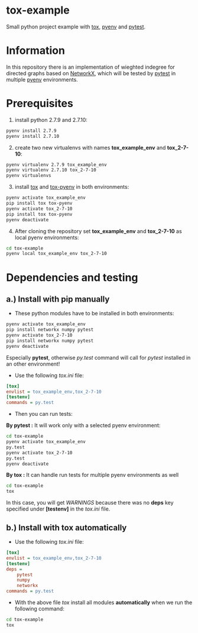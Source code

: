 ﻿tox-example
===========

Small python project example with [tox](https://testrun.org/tox/latest/), [pyenv](https://github.com/yyuu/pyenv) and [pytest](http://pytest.org/latest/).

# Information

In this repository there is an implementation of wieghted indegree for directed graphs based on [NetworkX](https://networkx.github.io/), which will be tested by [pytest](http://pytest.org/latest/) in multiple [pyenv](https://github.com/yyuu/pyenv) environments.

# Prerequisites

   1. install python 2.7.9 and 2.7.10:
   
   ```bash
   pyenv install 2.7.9
   pyenv install 2.7.10
   ```
   
   2. create two new virtualenvs with names __tox_example_env__ and __tox_2-7-10__:

   ```bash
   pyenv virtualenv 2.7.9 tox_example_env
   pyenv virtualenv 2.7.10 tox_2-7-10
   pyenv virtualenvs
   ```
   
   3. install [tox](https://pypi.python.org/pypi/tox) and [tox-pyenv](https://pypi.python.org/pypi/tox-pyenv) in both environments:

   ```bash
   pyenv activate tox_example_env
   pip install tox tox-pyenv
   pyenv activate tox_2-7-10
   pip install tox tox-pyenv
   pyenv deactivate
   ``` 

   4. After cloning the repository set __tox_example_env__ and __tox_2-7-10__  as local pyenv environments:
   
   ```bash
   cd tox-example
   pyenv local tox_example_env tox_2-7-10
   ```

# Dependencies and testing

## a.) Install with pip manually

   * These python modules have to be installed in both environments:
   
   ```bash
   pyenv activate tox_example_env
   pip install networkx numpy pytest
   pyenv activate tox_2-7-10
   pip install networkx numpy pytest
   pyenv deactivate   
   ```
   
   Especially __pytest__, otherwise _py.test_ command will call for _pytest_ installed in an other environment!
   
   * Use the following _tox.ini_ file:
   ```ini
   [tox]
   envlist = tox_example_env,tox_2-7-10
   [testenv]
   commands = py.test
   ```
   
   * Then you can run tests:
   
   __By pytest :__ It will work only with a selected pyenv environment:
     
   ```bash
   cd tox-example
   pyenv activate tox_example_env
   py.test
   pyenv activate tox_2-7-10
   py.test
   pyenv deactivate 
   ```
   
   __By tox :__ It can handle run tests for multiple pyenv environments as well
     
   ```bash
   cd tox-example
   tox
   ```   
   In this case, you will get _WARNINGS_ because there was no __deps__ key specified under __[testenv]__ in the _tox.ini_ file.
   

## b.) Install with tox automatically

   * Use the following _tox.ini_ file:
   
   ```ini
   [tox]
   envlist = tox_example_env,tox_2-7-10
   [testenv]
   deps =
       pytest
       numpy
	   networkx
   commands = py.test
   ```
   * With the above file _tox_ install all modules __automatically__ when we run the following command:
   
   ```bash
   cd tox-example
   tox
   ```  



